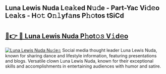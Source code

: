 ## Luna Lewis Nuda L𝚎a𝚔ed N𝚞𝚍e - Part-Yac Vi𝚍𝚎o L𝚎a𝚔s - H𝚘𝚝 O𝚗𝚕yf𝚊ns P𝚑𝚘tos tSiCd

# <h2><a href="http://kfaa0o.oniu.top/?m=Luna+Lewis+Nuda">🔗👉 🔴 Luna Lewis Nuda P𝚑ot𝚘𝚜 V𝚒d𝚎o</a></h2>

[![Luna Lewis Nuda Nu𝚍e𝚜](https://i.imgur.com/0qMVB7G.gif)](http://kfaa0o.oniu.top/?m=Luna+Lewis+Nuda)
Social media thought leader Luna Lewis Nuda, known for sharing dance and lifestyle information, featuring presentations and blogs. Versatile clown Luna Lewis Nuda, known for their exceptional skills and accomplishments in entertaining audiences with humor and satire.  
